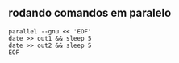 ## rodando comandos em paralelo

```
parallel --gnu << 'EOF'
date >> out1 && sleep 5
date >> out2 && sleep 5
EOF
```
